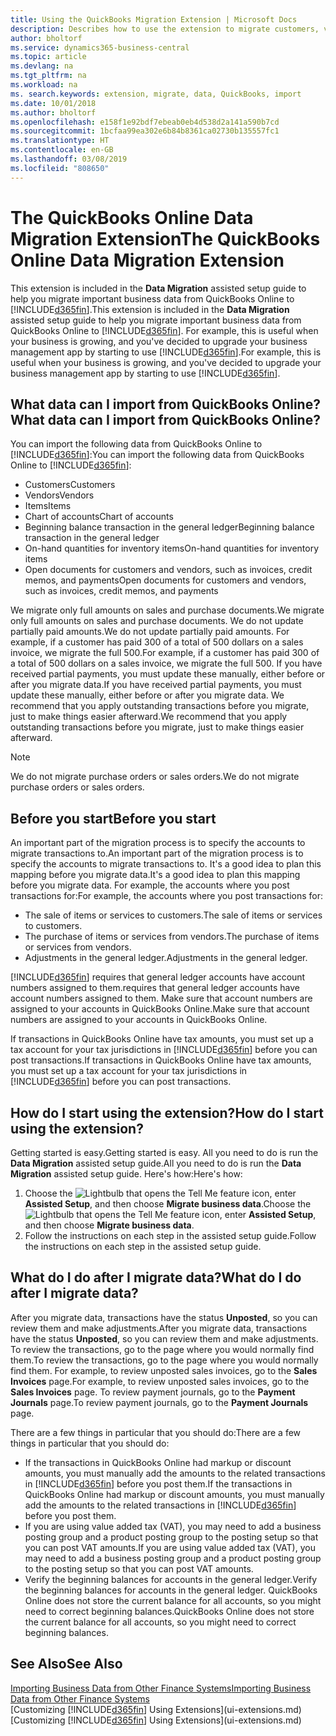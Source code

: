 ```yaml
---
title: Using the QuickBooks Migration Extension | Microsoft Docs
description: Describes how to use the extension to migrate customers, vendors, items, and accounts from QuickBooks Online to Business Central.
author: bholtorf
ms.service: dynamics365-business-central
ms.topic: article
ms.devlang: na
ms.tgt_pltfrm: na
ms.workload: na
ms. search.keywords: extension, migrate, data, QuickBooks, import
ms.date: 10/01/2018
ms.author: bholtorf
ms.openlocfilehash: e158f1e92bdf7ebeab0eb4d538d2a141a590b7cd
ms.sourcegitcommit: 1bcfaa99ea302e6b84b8361ca02730b135557fc1
ms.translationtype: HT
ms.contentlocale: en-GB
ms.lasthandoff: 03/08/2019
ms.locfileid: "808650"
---
```

# <a name="the-quickbooks-online-data-migration-extension"></a><span data-ttu-id="d9714-103">The QuickBooks Online Data Migration Extension</span><span class="sxs-lookup"><span data-stu-id="d9714-103">The QuickBooks Online Data Migration Extension</span></span>
<span data-ttu-id="d9714-104">This extension is included in the **Data Migration** assisted setup guide to help you migrate important business data from QuickBooks Online to [!INCLUDE[d365fin](includes/d365fin_md.md)].</span><span class="sxs-lookup"><span data-stu-id="d9714-104">This extension is included in the **Data Migration** assisted setup guide to help you migrate important business data from QuickBooks Online to [!INCLUDE[d365fin](includes/d365fin_md.md)].</span></span> <span data-ttu-id="d9714-105">For example, this is useful when your business is growing, and you've decided to upgrade your business management app by starting to use [!INCLUDE[d365fin](includes/d365fin_md.md)].</span><span class="sxs-lookup"><span data-stu-id="d9714-105">For example, this is useful when your business is growing, and you've decided to upgrade your business management app by starting to use [!INCLUDE[d365fin](includes/d365fin_md.md)].</span></span>

## <a name="what-data-can-i-import-from-quickbooks-online"></a><span data-ttu-id="d9714-106">What data can I import from QuickBooks Online?</span><span class="sxs-lookup"><span data-stu-id="d9714-106">What data can I import from QuickBooks Online?</span></span>
<span data-ttu-id="d9714-107">You can import the following data from QuickBooks Online to [!INCLUDE[d365fin](includes/d365fin_md.md)]:</span><span class="sxs-lookup"><span data-stu-id="d9714-107">You can import the following data from QuickBooks Online to [!INCLUDE[d365fin](includes/d365fin_md.md)]:</span></span>  

* <span data-ttu-id="d9714-108">Customers</span><span class="sxs-lookup"><span data-stu-id="d9714-108">Customers</span></span>
* <span data-ttu-id="d9714-109">Vendors</span><span class="sxs-lookup"><span data-stu-id="d9714-109">Vendors</span></span>
* <span data-ttu-id="d9714-110">Items</span><span class="sxs-lookup"><span data-stu-id="d9714-110">Items</span></span>
* <span data-ttu-id="d9714-111">Chart of accounts</span><span class="sxs-lookup"><span data-stu-id="d9714-111">Chart of accounts</span></span>
* <span data-ttu-id="d9714-112">Beginning balance transaction in the general ledger</span><span class="sxs-lookup"><span data-stu-id="d9714-112">Beginning balance transaction in the general ledger</span></span>
* <span data-ttu-id="d9714-113">On-hand quantities for inventory items</span><span class="sxs-lookup"><span data-stu-id="d9714-113">On-hand quantities for inventory items</span></span>
* <span data-ttu-id="d9714-114">Open documents for customers and vendors, such as invoices, credit memos, and payments</span><span class="sxs-lookup"><span data-stu-id="d9714-114">Open documents for customers and vendors, such as invoices, credit memos, and payments</span></span>

<span data-ttu-id="d9714-115">We migrate only full amounts on sales and purchase documents.</span><span class="sxs-lookup"><span data-stu-id="d9714-115">We migrate only full amounts on sales and purchase documents.</span></span> <span data-ttu-id="d9714-116">We do not update partially paid amounts.</span><span class="sxs-lookup"><span data-stu-id="d9714-116">We do not update partially paid amounts.</span></span> <span data-ttu-id="d9714-117">For example, if a customer has paid 300 of a total of 500 dollars on a sales invoice, we migrate the full 500.</span><span class="sxs-lookup"><span data-stu-id="d9714-117">For example, if a customer has paid 300 of a total of 500 dollars on a sales invoice, we migrate the full 500.</span></span> <span data-ttu-id="d9714-118">If you have received partial payments, you must update these manually, either before or after you migrate data.</span><span class="sxs-lookup"><span data-stu-id="d9714-118">If you have received partial payments, you must update these manually, either before or after you migrate data.</span></span> <span data-ttu-id="d9714-119">We recommend that you apply outstanding transactions before you migrate, just to make things easier afterward.</span><span class="sxs-lookup"><span data-stu-id="d9714-119">We recommend that you apply outstanding transactions before you migrate, just to make things easier afterward.</span></span>

> [!NOTE]  
>   <span data-ttu-id="d9714-120">We do not migrate purchase orders or sales orders.</span><span class="sxs-lookup"><span data-stu-id="d9714-120">We do not migrate purchase orders or sales orders.</span></span>

## <a name="before-you-start"></a><span data-ttu-id="d9714-121">Before you start</span><span class="sxs-lookup"><span data-stu-id="d9714-121">Before you start</span></span>
<span data-ttu-id="d9714-122">An important part of the migration process is to specify the accounts to migrate transactions to.</span><span class="sxs-lookup"><span data-stu-id="d9714-122">An important part of the migration process is to specify the accounts to migrate transactions to.</span></span> <span data-ttu-id="d9714-123">It's a good idea to plan this mapping before you migrate data.</span><span class="sxs-lookup"><span data-stu-id="d9714-123">It's a good idea to plan this mapping before you migrate data.</span></span> <span data-ttu-id="d9714-124">For example, the accounts where you post transactions for:</span><span class="sxs-lookup"><span data-stu-id="d9714-124">For example, the accounts where you post transactions for:</span></span>  

* <span data-ttu-id="d9714-125">The sale of items or services to customers.</span><span class="sxs-lookup"><span data-stu-id="d9714-125">The sale of items or services to customers.</span></span>
* <span data-ttu-id="d9714-126">The purchase of items or services from vendors.</span><span class="sxs-lookup"><span data-stu-id="d9714-126">The purchase of items or services from vendors.</span></span>  
* <span data-ttu-id="d9714-127">Adjustments in the general ledger.</span><span class="sxs-lookup"><span data-stu-id="d9714-127">Adjustments in the general ledger.</span></span>  

[!INCLUDE[d365fin](includes/d365fin_md.md)] <span data-ttu-id="d9714-128">requires that general ledger accounts have account numbers assigned to them.</span><span class="sxs-lookup"><span data-stu-id="d9714-128">requires that general ledger accounts have account numbers assigned to them.</span></span> <span data-ttu-id="d9714-129">Make sure that account numbers are assigned to your accounts in QuickBooks Online.</span><span class="sxs-lookup"><span data-stu-id="d9714-129">Make sure that account numbers are assigned to your accounts in QuickBooks Online.</span></span>

<span data-ttu-id="d9714-130">If transactions in QuickBooks Online have tax amounts, you must set up a tax account for your tax jurisdictions in [!INCLUDE[d365fin](includes/d365fin_md.md)] before you can post transactions.</span><span class="sxs-lookup"><span data-stu-id="d9714-130">If transactions in QuickBooks Online have tax amounts, you must set up a tax account for your tax jurisdictions in [!INCLUDE[d365fin](includes/d365fin_md.md)] before you can post transactions.</span></span>

## <a name="how-do-i-start-using-the-extension"></a><span data-ttu-id="d9714-131">How do I start using the extension?</span><span class="sxs-lookup"><span data-stu-id="d9714-131">How do I start using the extension?</span></span>
<span data-ttu-id="d9714-132">Getting started is easy.</span><span class="sxs-lookup"><span data-stu-id="d9714-132">Getting started is easy.</span></span> <span data-ttu-id="d9714-133">All you need to do is run the **Data Migration** assisted setup guide.</span><span class="sxs-lookup"><span data-stu-id="d9714-133">All you need to do is run the **Data Migration** assisted setup guide.</span></span> <span data-ttu-id="d9714-134">Here's how:</span><span class="sxs-lookup"><span data-stu-id="d9714-134">Here's how:</span></span>

1. <span data-ttu-id="d9714-135">Choose the ![Lightbulb that opens the Tell Me feature](media/ui-search/search_small.png "Tell me what you want to do") icon, enter **Assisted Setup**, and then choose **Migrate business data**.</span><span class="sxs-lookup"><span data-stu-id="d9714-135">Choose the ![Lightbulb that opens the Tell Me feature](media/ui-search/search_small.png "Tell me what you want to do") icon, enter **Assisted Setup**, and then choose **Migrate business data**.</span></span>
2. <span data-ttu-id="d9714-136">Follow the instructions on each step in the assisted setup guide.</span><span class="sxs-lookup"><span data-stu-id="d9714-136">Follow the instructions on each step in the assisted setup guide.</span></span>

## <a name="what-do-i-do-after-i-migrate-data"></a><span data-ttu-id="d9714-137">What do I do after I migrate data?</span><span class="sxs-lookup"><span data-stu-id="d9714-137">What do I do after I migrate data?</span></span>
<span data-ttu-id="d9714-138">After you migrate data, transactions have the status **Unposted**, so you can review them and make adjustments.</span><span class="sxs-lookup"><span data-stu-id="d9714-138">After you migrate data, transactions have the status **Unposted**, so you can review them and make adjustments.</span></span> <span data-ttu-id="d9714-139">To review the transactions, go to the page where you would normally find them.</span><span class="sxs-lookup"><span data-stu-id="d9714-139">To review the transactions, go to the page where you would normally find them.</span></span> <span data-ttu-id="d9714-140">For example, to review unposted sales invoices, go to the **Sales Invoices** page.</span><span class="sxs-lookup"><span data-stu-id="d9714-140">For example, to review unposted sales invoices, go to the **Sales Invoices** page.</span></span> <span data-ttu-id="d9714-141">To review payment journals, go to the **Payment Journals** page.</span><span class="sxs-lookup"><span data-stu-id="d9714-141">To review payment journals, go to the **Payment Journals** page.</span></span>   

<span data-ttu-id="d9714-142">There are a few things in particular that you should do:</span><span class="sxs-lookup"><span data-stu-id="d9714-142">There are a few things in particular that you should do:</span></span>

* <span data-ttu-id="d9714-143">If the transactions in QuickBooks Online had markup or discount amounts, you must manually add the amounts to the related transactions in [!INCLUDE[d365fin](includes/d365fin_md.md)] before you post them.</span><span class="sxs-lookup"><span data-stu-id="d9714-143">If the transactions in QuickBooks Online had markup or discount amounts, you must manually add the amounts to the related transactions in [!INCLUDE[d365fin](includes/d365fin_md.md)] before you post them.</span></span>
* <span data-ttu-id="d9714-144">If you are using value added tax (VAT), you may need to add a business posting group and a product posting group to the posting setup so that you can post VAT amounts.</span><span class="sxs-lookup"><span data-stu-id="d9714-144">If you are using value added tax (VAT), you may need to add a business posting group and a product posting group to the posting setup so that you can post VAT amounts.</span></span>
* <span data-ttu-id="d9714-145">Verify the beginning balances for accounts in the general ledger.</span><span class="sxs-lookup"><span data-stu-id="d9714-145">Verify the beginning balances for accounts in the general ledger.</span></span> <span data-ttu-id="d9714-146">QuickBooks Online does not store the current balance for all accounts, so you might need to correct beginning balances.</span><span class="sxs-lookup"><span data-stu-id="d9714-146">QuickBooks Online does not store the current balance for all accounts, so you might need to correct beginning balances.</span></span>

## <a name="see-also"></a><span data-ttu-id="d9714-147">See Also</span><span class="sxs-lookup"><span data-stu-id="d9714-147">See Also</span></span>
[<span data-ttu-id="d9714-148">Importing Business Data from Other Finance Systems</span><span class="sxs-lookup"><span data-stu-id="d9714-148">Importing Business Data from Other Finance Systems</span></span>](across-import-data-configuration-packages.md)  
<span data-ttu-id="d9714-149">[Customizing [!INCLUDE[d365fin](includes/d365fin_md.md)] Using Extensions](ui-extensions.md)</span><span class="sxs-lookup"><span data-stu-id="d9714-149">[Customizing [!INCLUDE[d365fin](includes/d365fin_md.md)] Using Extensions](ui-extensions.md)</span></span>  
